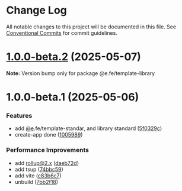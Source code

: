 # Change Log

All notable changes to this project will be documented in this file.
See [Conventional Commits](https://conventionalcommits.org) for commit guidelines.

# [1.0.0-beta.2](https://github.com/eleven-net-cn/create-app/compare/@e.fe/template-library@1.0.0-beta.1...@e.fe/template-library@1.0.0-beta.2) (2025-05-07)

**Note:** Version bump only for package @e.fe/template-library





# 1.0.0-beta.1 (2025-05-06)


### Features

* add [@e](https://github.com/e).fe/template-standar, and library standard ([5f0329c](https://github.com/eleven-net-cn/create-app/commit/5f0329cf9ccc922913e71830c003b700cb3343ed))
* create-app done ([1005989](https://github.com/eleven-net-cn/create-app/commit/10059891f31a44a45dc25808175da8f9d1195969))


### Performance Improvements

* add rollup@2.x ([daeb72d](https://github.com/eleven-net-cn/create-app/commit/daeb72de0591b4a6a361e36069b827e018509bd9))
* add tsup ([74bbc59](https://github.com/eleven-net-cn/create-app/commit/74bbc59ff345e7f2f15d22e226ee844acbc4b6ff))
* add vite ([c83b6c7](https://github.com/eleven-net-cn/create-app/commit/c83b6c7b7891f53f34e031bb431ed9a222e438f2))
* unbuild ([7bb2f18](https://github.com/eleven-net-cn/create-app/commit/7bb2f1824d46397513bbaa67a2477e5fe45c8dbd))
